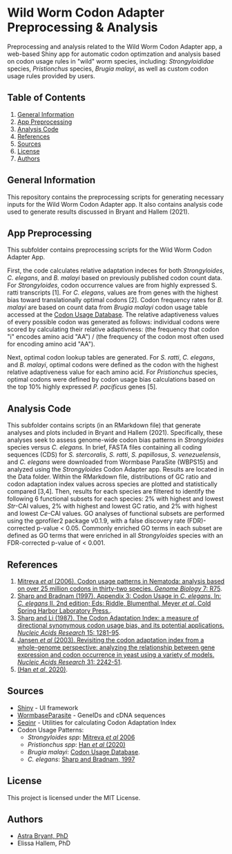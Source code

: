 # Wild Worm Codon Adapter Preprocessing & Analysis
Preprocessing and analysis related to the Wild Worm Codon Adapter app, a web-based Shiny app for automatic codon optimzation and analysis based on codon usage rules in "wild" worm species, including: *Strongyloididae* species, *Pristionchus* species, *Brugia malayi*, as well as custom codon usage rules provided by users. 

## Table of Contents  
1. [General Information](#general-information)
2. [App Preprocessing](#app-preprocessing)
3. [Analysis Code](#analysis-code)
4. [References](#references)
5. [Sources](#sources)
6. [License](#license)
7. [Authors](#authors)

## General Information
This repository contains the preprocessing scripts for generating necessary inputs for the Wild Worm Codon Adapter app. It also contains analysis code used to generate results discussed in Bryant and Hallem (2021). 

## App Preprocessing
This subfolder contains preprocessing scripts for the Wild Worm Codon Adapter App. 

First, the code calculates relative adaptation indeces for both *Strongyloides*, *C. elegans*, and *B. malayi* based on previously published codon count data. For *Strongyloides*, codon occurrence values are from highly expressed S. ratti transcripts [1]. For *C. elegans*, values are from genes with the highest bias toward translationally optimal codons [2]. Codon frequency rates for *B. malayi* are based on count data from *Brugia malayi* codon usage table accessed at the [Codon Usage Database](http://www.kazusa.or.jp/codon/). The relative adaptiveness values of every possible codon was generated as follows: individual codons were scored by calculating their relative adaptivness: (the frequency that codon "i" encodes amino acid "AA") / (the frequency of the codon most often used for encoding amino acid "AA"). 

Next, optimal codon lookup tables are generated. For *S. ratti*, *C. elegans*, and *B. malayi*, optimal codons were defined as the codon with the highest relative adaptiveness value for each amino acid. For *Pristionchus* species, optimal codons were defined by codon usage bias calculations based on the top 10% highly expressed *P. pacificus* genes [5].
  
## Analysis Code  
This subfolder contains  scripts (in an RMarkdown file) that generate analyses and plots included in Bryant and Hallem (2021). Specifically, these analyses seek to assess genome-wide codon bias patterns in *Strongyloides* species versus *C. elegans.* In brief, FASTA files containing all coding sequences (CDS) for *S. stercoralis*, *S. ratti*, *S. papillosus*, *S. venezuelensis*, and *C. elegans* were downloaded from Wormbase ParaSite (WBPS15) and analyzed using the *Strongyloides* Codon Adapter app. Results are located in the Data folder. Within the RMarkdown file, distributions of GC ratio and codon adaptation index values across species are plotted and statistically compared [3,4]. Then, results for each species are filtered to identify the following 6 functional subsets for each species: 2% with highest and lowest *Str*-CAI values, 2% with highest and lowest GC ratio, and 2% with highest and lowest *Ce*-CAI values. GO analyses of functional subsets are performed using the gprofiler2 package v0.1.9, with a false discovery rate (FDR)-corrected p-value < 0.05. Commonly enriched GO terms in each subset are defined as GO terms that were enriched in all *Strongyloides* species with an FDR-corrected p-value of < 0.001.
            
## References
1. [Mitreva *et al* (2006). Codon usage patterns in Nematoda: analysis based on over 25 million codons in thirty-two species. *Genome Biology* 7: R75](https://www.ncbi.nlm.nih.gov/pmc/articles/PMC1779591/). 
2. [Sharp and Bradnam (1997). Appendix 3: Codon Usage in *C. elegans*. In: *C. elegans* II. 2nd edition; Eds: Riddle, Blumenthal, Meyer *et al*. Cold Spring Harbor Laboratory Press.](https://www.ncbi.nlm.nih.gov/books/NBK20194/).
3. [Sharp and Li (1987). The Codon Adaptation Index: a measure of directional synonymous codon usage bias, and its potential applications. *Nucleic Acids Research* 15: 1281-95](https://pubmed.ncbi.nlm.nih.gov/3547335/). 
4. [Jansen *et al* (2003). Revisiting the codon adaptation index from a whole-genome perspective: analyzing the relationship between gene expression and codon occurrence in yeast using a variety of models. *Nucleic Acids Research* 31: 2242-51](http://www.ncbi.nlm.nih.gov/pubmed/12682375). 
5. [(Han *et al*, 2020)](https://www.genetics.org/content/216/4/947).

## Sources  
* [Shiny](https://shiny.rstudio.com/) - UI framework
* [WormbaseParasite](https://parasite.wormbase.org/index.html) - GeneIDs and cDNA sequences
* [Seqinr](https://www.rdocumentation.org/packages/seqinr/versions/3.6-1) - Utilities for calculating Codon Adaptation Index
* Codon Usage Patterns:  
  - *Strongyloides spp*: [Mitreva *et al* 2006](https://www.ncbi.nlm.nih.gov/pmc/articles/PMC1779591/)
  - *Pristionchus spp*: [Han *et al* (2020)](https://www.genetics.org/content/216/4/947)
  - *Brugia malayi*: [Codon Usage Database](http://www.kazusa.or.jp/codon/).
  - *C. elegans*: [Sharp and Bradnam, 1997](https://www.ncbi.nlm.nih.gov/books/NBK20194/)
  
## License  
This project is licensed under the MIT License. 

## Authors  
* [Astra Bryant, PhD](https://github.com/astrasb)
* Elissa Hallem, PhD
